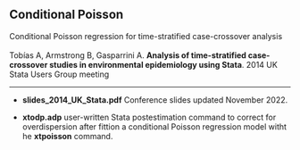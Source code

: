 ## Conditional Poisson
Conditional Poisson regression for time-stratified case-crossover analysis
<br>
<br>
Tobías A, Armstrong B, Gasparrini A. **Analysis of time-stratified case-crossover studies in environmental epidemiology using Stata**. 
2014 UK Stata Users Group meeting 

---

* **slides_2014_UK_Stata.pdf** Conference slides updated November 2022. 

* **xtodp.adp** user-written Stata postestimation command to correct for overdispersion after fittion a conditional Poisson regression model witht he **xtpoisson** command.

